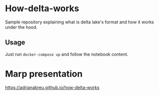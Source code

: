 # How-delta-works

Sample repository explaining what is delta lake's format and how it works under the hood. 

## Usage

Just run `docker-compose up` and follow the notebook content.

# Marp presentation

https://adrianabreu.github.io/how-delta-works
